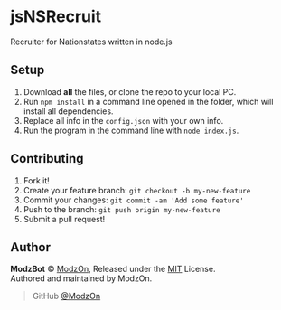 # jsNSRecruit
Recruiter for Nationstates written in node.js

## Setup
1. Download **all** the files, or clone the repo to your local PC.
2. Run `npm install` in a command line opened in the folder, which will install all dependencies.
3. Replace all info in the `config.json` with your own info.
4. Run the program in the command line with `node index.js`.

## Contributing
1. Fork it!
2. Create your feature branch: `git checkout -b my-new-feature`
3. Commit your changes: `git commit -am 'Add some feature'`
4. Push to the branch: `git push origin my-new-feature`
5. Submit a pull request!

## Author
**ModzBot** © [ModzOn](https://github.com/ModzOnYT), Released under the [MIT](https://github.com/ModzOnYT/jsNSRecruit/blob/master/LICENSE) License.<br>
Authored and maintained by ModzOn.

> GitHub [@ModzOn](https://github.com/ModzOn)
